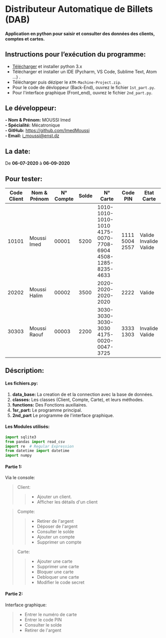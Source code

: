 Distributeur Automatique de Billets (DAB)
==============================================================
#### Application en python pour saisir et consulter des données des clients, comptes et cartes.


## Instructions pour l’exécution du programme:
- [Télécharger](https://www.python.org/downloads/) et installer python 3.x 
- Télécharger et installer un IDE (Pycharm, VS Code, Sublime Text, Atom ...) .
- Télécharger puis déziper le `ATM-Machine-Project.zip`.
- Pour le code de dévloppeur (Back-End), ouvrez le fichier `1st_part.py`.
- Pour l'interface graphique (Front_end), ouvrez le fichier `2nd_part.py`.


## Le développeur:
**- Nom & Prénom:** MOUSSI Imed <br>
**- Spécialité:** Mécatronique <br>
**- GitHub:** https://github.com/ImedMoussi <br>
**- Email:** i_moussi@enst.dz <br>

## La date:
De **06-07-2020** à **06-09-2020**


## Pour tester:
Code Client | Nom & Prénom | N° Compte | Solde | N° Carte | Code PIN | Etat Carte
------ | ------ | ------ | ------ | ------ | ------ | ------ |
10101 | Moussi Imed | 00001 | 5200 | 1010-1010-1010-1010<br>4175-0070-7708-6904<br>4508-1285-8235-4633 | 1111<br>5004<br>2557 | Valide<br>Invalide<br>Valide |
20202 | Moussi Halim | 00002 | 3500 | 2020-2020-2020-2020 | 2222 | Valide |
30303 | Moussi Raouf | 00003 | 2200 | 3030-3030-3030-3030<br>4175-0020-0047-3725 | 3333<br>1303 | Invalide<br>Valide |


## Déscription:<br>

#### Les fichiers.py:
1. **data_base:** La creation de et la connection avec la base de données.<br>
2. **classes:** Les classes (Client, Compte, Carte), et leurs méthodes.<br>
3. **functions:** Des Fonctions auxiliaires.<br>
4. **1sr_part:** Le programme principal.<br>
5. **2nd_part** Le programme de l'interface graphique.

#### Les Modules utilisés:
```python
import sqlite3
from pandas import read_csv
import re  # Regular Expression
from datetime import datetime
import numpy
```

#### Partie 1:
Via le console:
> Client:
>> - Ajouter un client.<br>
>> - Afficher les détails d'un client<br>

> Compte:
>> - Retirer de l'argent<br>
>> - Déposer de l'argent<br>
>> - Consulter le solde<br>
>> - Ajouter un compte<br>
>> - Supprimer un compte<br>

> Carte:
>> - Ajouter une carte<br>
>> - Supprimer une carte<br>
>> - Bloquer une carte<br>
>> - Debloquer une carte<br>
>> - Modifier le code secret<br>

#### Partie 2:
Interface graphique:
> - Entrer le numéro de carte<br>
> - Entrer le code PIN<br>
> - Consulter le solde<br>
> - Retirer de l'argent<br>
